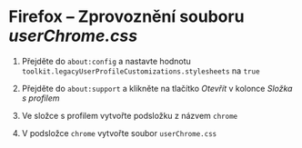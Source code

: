 # Firefox – Zprovoznění souboru _userChrome.css_

1. Přejděte do `about:config` a nastavte hodnotu `toolkit.legacyUserProfileCustomizations.stylesheets` na `true`

2. Přejděte do `about:support` a klikněte na tlačítko _Otevřít_ v kolonce _Složka s profilem_

3. Ve složce s profilem vytvořte podsložku z názvem `chrome`

4. V podsložce `chrome` vytvořte soubor `userChrome.css`
